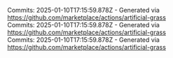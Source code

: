 Commits: 2025-01-10T17:15:59.878Z - Generated via https://github.com/marketplace/actions/artificial-grass
<br>
Commits: 2025-01-10T17:15:59.878Z - Generated via https://github.com/marketplace/actions/artificial-grass
<br>
Commits: 2025-01-10T17:15:59.878Z - Generated via https://github.com/marketplace/actions/artificial-grass
<br>
